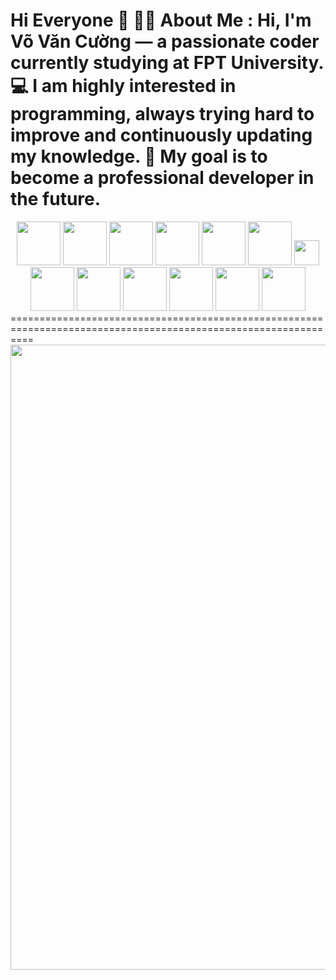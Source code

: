 Hi Everyone 👋
👨‍💻 About Me :
Hi, I'm Võ Văn Cường  — a passionate coder currently studying at FPT University.
💻 I am highly interested in programming, always trying hard to improve and continuously updating my knowledge.
🚀 My goal is to become a professional developer in the future.
=============================================================================================================
<div style="display: flex; gap: 32px; flex-wrap: wrap;">
  <div align="center" style="flex: 1;">
    <img src="https://profilinator.rishav.dev/skills-assets/react-original-wordmark.svg" height="70"/>
    <img src="https://profilinator.rishav.dev/skills-assets/css3-original-wordmark.svg" height="70"/>
    <img src="https://profilinator.rishav.dev/skills-assets/html5-original-wordmark.svg" height="70"/>
    <img src="https://profilinator.rishav.dev/skills-assets/javascript-original.svg" height="70"/>
    <img src="https://profilinator.rishav.dev/skills-assets/tailwindcss.svg" height="70"/>
    <img src="https://topdev.vn/blog/wp-content/uploads/2018/04/bootstrap-la-gi.png" height="70"/>
    <img src="https://profilinator.rishav.dev/skills-assets/csharp-original.svg" height="40"/>
    <img src="https://profilinator.rishav.dev/skills-assets/dot-net-original-wordmark.svg" height="70"/>
    <img src="https://profilinator.rishav.dev/skills-assets/java-original-wordmark.svg" height="70"/>
    <img src="https://200lab.io/blog/_next/image?url=https%3A%2F%2Fstatics.cdn.200lab.io%2F2024%2F11%2Fspring-boot-la-gi.png&w=3840&q=75" height="70"/>
    <img src="https://static.vinahost.vn/wp-content/uploads/2024/03/sql-server-management-studio.jpg" height="70"/>
    <img src="https://upload.wikimedia.org/wikipedia/commons/thumb/2/29/Postgresql_elephant.svg/1163px-Postgresql_elephant.svg.png" height="70"/>
    <img src="https://encrypted-tbn0.gstatic.com/images?q=tbn:ANd9GcSw1v2Fle22kFIuVNGE5bcQzd0HNYtw5JO6Pg&s" height="70"/>
</div>
</div>
================================================================================================================
<img src="https://cdn.dribbble.com/users/2131993/screenshots/4948736/thoughtworks-gif_dribbble.gif" width="1000">






